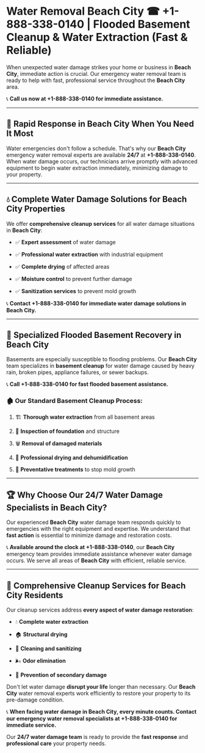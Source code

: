 # Water Removal Beach City ☎ +1-888-338-0140 | Flooded Basement Cleanup & Water Extraction (Fast & Reliable)

When unexpected water damage strikes your home or business in **Beach City**, immediate action is crucial. Our emergency water removal team is ready to help with fast, professional service throughout the **Beach City** area. 

📞 **Call us now at +1-888-338-0140 for immediate assistance.**
---
## 🚀 Rapid Response in Beach City When You Need It Most
Water emergencies don't follow a schedule. That's why our **Beach City** emergency water removal experts are available **24/7** at **+1-888-338-0140**. When water damage occurs, our technicians arrive promptly with advanced equipment to begin water extraction immediately, minimizing damage to your property.
---
## 💧 Complete Water Damage Solutions for Beach City Properties
We offer **comprehensive cleanup services** for all water damage situations in **Beach City**:
- ✅ **Expert assessment** of water damage  
- ✅ **Professional water extraction** with industrial equipment  
- ✅ **Complete drying** of affected areas  
- ✅ **Moisture control** to prevent further damage  
- ✅ **Sanitization services** to prevent mold growth  
📞 **Contact +1-888-338-0140 for immediate water damage solutions in Beach City.**
---
## 🌊 Specialized Flooded Basement Recovery in Beach City
Basements are especially susceptible to flooding problems. Our **Beach City** team specializes in **basement cleanup** for water damage caused by heavy rain, broken pipes, appliance failures, or sewer backups. 
📞 **Call +1-888-338-0140 for fast flooded basement assistance.**
### 🏚️ Our Standard Basement Cleanup Process:
1. 🏗️ **Thorough water extraction** from all basement areas  
2. 🔎 **Inspection of foundation** and structure  
3. 🗑️ **Removal of damaged materials**  
4. 💨 **Professional drying and dehumidification**  
5. 🚫 **Preventative treatments** to stop mold growth  
---
## 🏆 Why Choose Our 24/7 Water Damage Specialists in Beach City?
Our experienced **Beach City** water damage team responds quickly to emergencies with the right equipment and expertise. We understand that **fast action** is essential to minimize damage and restoration costs.
📞 **Available around the clock at +1-888-338-0140**, our **Beach City** emergency team provides immediate assistance whenever water damage occurs. We serve all areas of **Beach City** with efficient, reliable service.
---
## 🧹 Comprehensive Cleanup Services for Beach City Residents
Our cleanup services address **every aspect of water damage restoration**:
- 💧 **Complete water extraction**  
- 🏠 **Structural drying**  
- 🧼 **Cleaning and sanitizing**  
- 🌬️ **Odor elimination**  
- 🚫 **Prevention of secondary damage**  
Don't let water damage **disrupt your life** longer than necessary. Our **Beach City** water removal experts work efficiently to restore your property to its pre-damage condition.
📞 **When facing water damage in Beach City, every minute counts. Contact our emergency water removal specialists at +1-888-338-0140 for immediate service.**
Our **24/7 water damage team** is ready to provide the **fast response** and **professional care** your property needs.
